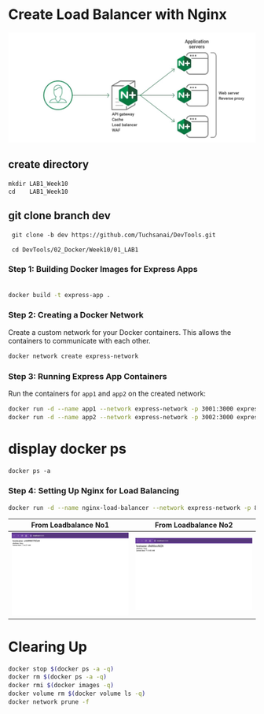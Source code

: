 # Create Load Balancer with Nginx

![1.jpg](nginx.jpg) 



## create directory

   
    mkdir LAB1_Week10
    cd    LAB1_Week10
    

## git clone branch dev
    
    
   ```
    git clone -b dev https://github.com/Tuchsanai/DevTools.git
   ```
   
   ```   
    cd DevTools/02_Docker/Week10/01_LAB1
   ```




### Step 1: Building Docker Images for Express Apps


```bash

docker build -t express-app .

```

### Step 2: Creating a Docker Network

Create a custom network for your Docker containers. This allows the containers to communicate with each other.

```bash
docker network create express-network
```

### Step 3: Running Express App Containers

Run the containers for `app1` and `app2` on the created network:

```bash
docker run -d --name app1 --network express-network -p 3001:3000 express-app
docker run -d --name app2 --network express-network -p 3002:3000 express-app
```
# display docker ps
```
docker ps -a
```

### Step 4: Setting Up Nginx for Load Balancing


```bash
docker run -d --name nginx-load-balancer --network express-network -p 8080:8080 -v ./nginx.conf:/etc/nginx/nginx.conf:ro nginx
```

| From Loadbalance No1 | From Loadbalance No2 |
|-----------|-----------|
| ![1.jpg](1.jpg) | ![2.jpg](2.jpg) |



# Clearing Up

```bash
docker stop $(docker ps -a -q)  
docker rm $(docker ps -a -q) 
docker rmi $(docker images -q) 
docker volume rm $(docker volume ls -q)  
docker network prune -f
```